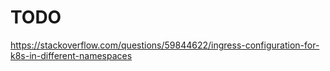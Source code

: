 # TODO

https://stackoverflow.com/questions/59844622/ingress-configuration-for-k8s-in-different-namespaces